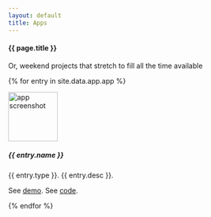```yaml
---
layout: default
title: Apps
---
```

#### {{ page.title }}

<p>Or, weekend projects that stretch to fill all the time available</p>

{% for entry in site.data.app.app %}
<div class="container mt-3">
  <div class="media border p-3">
    <img src="{{ entry.picture }}" alt="app screenshot" class="mr-3 mt-3 rounded-circle" style="width:100px;">
    <div class="media-body">
      <h5>{{ entry.name }} </h5>
      <p>{{ entry.type }}. {{ entry.desc }}.</p>
	  <p>See <a href = "{{ entry.demo }}">demo</a>. See <a href = "{{ entry.code }}">code</a>.</p>
    </div><!-- media-body  -->
  </div><!-- media -->

</div><!-- container mt-3 -->
{% endfor %}



